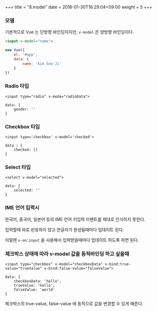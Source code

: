 +++
title = "8.model"
date =  2018-01-30T16:29:04+09:00
weight = 5
+++

### 모델 

기본적으로 Vue 는 단방향 바인딩이지만, `v-model` 은 양방향 바인딩이다.

```html
<input v-model="name">
```

```js
new Vue({
    el: '#app',
    data: {
        name: 'kim Soo-Ji'
    }
})
```

### Radio 타입

```
<input type="radio" v-mode="radioData">

data: {
    gender: ''
}
```

### Checkbox 타입

```
<input type='checkbox' v-model='checked'>

data : {
    checked: []
}
```

### Select 타입

```
<select v-model="selected">

data: {
    selected: ''
}
```

### IME 언어 입력시

한국어, 중국어, 일본어 등의 IME 언어 키입력 이벤트를 제대로 인식하지 못한다.

입력할때 바로 반응하지 않고 한글자가 완성될때마다 업데이트 된다. 

이럴땐 `v-on:input` 을 사용해서 입력받을때마다 업데이트 하도록 하면 된다.


### 체크박스 상태에 따라 v-model 값을 동적바인딩 하고 싶을때 

```
<input type="checkbox" v-model="checkboxData" v-bind:true-value="trueValue" v-bind:false-value="falseValue">

data: {
    checkboxData: 'hello',
    trueValue: 'hello',
    falseValue: 'world'
}
```

체크박스의 true-value, false-value 에 동적으로 값을 변경할 수 있게 해준다. 
